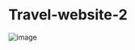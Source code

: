 # Travel-website-2

![image](https://github.com/Debarjitmohanty/Travel-website-2/assets/91021174/e1cdb503-63f7-4aa7-9ac7-cfee5892c65a)
